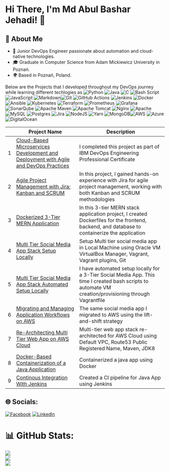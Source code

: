 # Hi There, I'm Md Abul Bashar Jehadi! 👋

## 🚀 About Me
- 🌱 Junior DevOps Engineer passionate about automation and cloud-native technologies.
- 🎓 Graduate in Computer Science from Adam Mickiewicz University in Poznań.
- 🌍 Based in Poznań, Poland.

 Below are the Projects that I developed throughout my DevOps journey while learning different techlogies as ![Python](https://img.shields.io/badge/python-3670A0?style=for-the-badge&logo=python&logoColor=ffdd54) ![Java](https://img.shields.io/badge/java-%23ED8B00.svg?style=for-the-badge&logo=openjdk&logoColor=white) ![C](https://img.shields.io/badge/c-%2300599C.svg?style=for-the-badge&logo=c&logoColor=white) ![Bash Script](https://img.shields.io/badge/bash_script-%23121011.svg?style=for-the-badge&logo=gnu-bash&logoColor=white) ![JavaScript](https://img.shields.io/badge/javascript-%23323330.svg?style=for-the-badge&logo=javascript&logoColor=%23F7DF1E) ![Markdown](https://img.shields.io/badge/markdown-%23000000.svg?style=for-the-badge&logo=markdown&logoColor=white)![Git](https://img.shields.io/badge/git-%23F05033.svg?style=for-the-badge&logo=git&logoColor=white) ![GitHub Actions](https://img.shields.io/badge/github%20actions-%232671E5.svg?style=for-the-badge&logo=githubactions&logoColor=white) ![Jenkins](https://img.shields.io/badge/jenkins-%232C5263.svg?style=for-the-badge&logo=jenkins&logoColor=white) ![Docker](https://img.shields.io/badge/docker-%230db7ed.svg?style=for-the-badge&logo=docker&logoColor=white) ![Ansible](https://img.shields.io/badge/ansible-%231A1918.svg?style=for-the-badge&logo=ansible&logoColor=white) ![Kubernetes](https://img.shields.io/badge/kubernetes-%23326ce5.svg?style=for-the-badge&logo=kubernetes&logoColor=white) ![Terraform](https://img.shields.io/badge/terraform-%235835CC.svg?style=for-the-badge&logo=terraform&logoColor=white) ![Prometheus](https://img.shields.io/badge/Prometheus-E6522C?style=for-the-badge&logo=Prometheus&logoColor=white) ![Grafana](https://img.shields.io/badge/grafana-%23F46800.svg?style=for-the-badge&logo=grafana&logoColor=white) ![SonarQube](https://img.shields.io/badge/SonarQube-black?style=for-the-badge&logo=sonarqube&logoColor=4E9BCD) ![Apache Maven](https://img.shields.io/badge/Apache%20Maven-C71A36?style=for-the-badge&logo=Apache%20Maven&logoColor=white) ![Apache Tomcat](https://img.shields.io/badge/apache%20tomcat-%23F8DC75.svg?style=for-the-badge&logo=apache-tomcat&logoColor=black) ![Nginx](https://img.shields.io/badge/nginx-%23009639.svg?style=for-the-badge&logo=nginx&logoColor=white) ![Apache](https://img.shields.io/badge/apache-%23D42029.svg?style=for-the-badge&logo=apache&logoColor=white) ![MySQL](https://img.shields.io/badge/mysql-4479A1.svg?style=for-the-badge&logo=mysql&logoColor=white) ![Postgres](https://img.shields.io/badge/postgres-%23316192.svg?style=for-the-badge&logo=postgresql&logoColor=white) ![Jira](https://img.shields.io/badge/jira-%230A0FFF.svg?style=for-the-badge&logo=jira&logoColor=white) ![NodeJS](https://img.shields.io/badge/node.js-6DA55F?style=for-the-badge&logo=node.js&logoColor=white) ![Yarn](https://img.shields.io/badge/yarn-%232C8EBB.svg?style=for-the-badge&logo=yarn&logoColor=white) ![MongoDB](https://img.shields.io/badge/MongoDB-%234ea94b.svg?style=for-the-badge&logo=mongodb&logoColor=white)![AWS](https://img.shields.io/badge/AWS-%23FF9900.svg?style=for-the-badge&logo=amazon-aws&logoColor=white) ![Azure](https://img.shields.io/badge/azure-%230072C6.svg?style=for-the-badge&logo=microsoftazure&logoColor=white) ![DigitalOcean](https://img.shields.io/badge/DigitalOcean-%230167ff.svg?style=for-the-badge&logo=digitalOcean&logoColor=white)

  | | Project Name | Description  |
|---| ------ | ------ |
| 1 | [Cloud-Based Microservices Development and Deployment with Agile and DevOps Practices](https://github.com/basharjehadi/devops-capstone-project) | I completed this project as part of IBM DevOps Engineering Professional Certificate |
| 2 | [Agile Project Management with Jira: Kanban and SCRUM](https://www.coursera.org/account/accomplishments/verify/4WRJOBUCU3FC) | In this project, I gained hands-on experience with Jira for agile project management, working with both Kanban and SCRUM methodologies |
| 3 | [Dockerized 3-Tier MERN Application](https://github.com/basharjehadi/dockerized-mern-app) | In this 3-tier MERN stack application project, I created Dockerfiles for the frontend, backend, and database to containerize the application |
| 4 | [Multi Tier Social Media App Stack Setup Locally](https://github.com/basharjehadi/AWS_DevOps_Projects/tree/main/Project-1%20Multi%20Tier%20Social%20Media%20App%20Stack%20Setup%20Locally) | Setup Multi tier social media app in Local Machine using Oracle VM VirtualBox Manager, Vagrant, Vagrant plugins, Git |
| 5 | [Multi Tier Social Media App Stack Automated Setup Locally](https://github.com/basharjehadi/AWS_DevOps_Projects/tree/main/Project-2%20Multi%20Tier%20Social%20Media%20App%20Stack%20Automated%20Setup%20Locally) | I have automated setup locally for a 3-Tier Social Media App. This time I created bash scripts to automate VM creation/provisioning through Vagrantfile |
| 6 | [Migrating and Managing Application Workflows on AWS](https://github.com/basharjehadi/AWS_DevOps_Projects/tree/main/Project-3%20Migrating%20and%20Managing%20Application%20Workflows%20on%20AWS) | The same social media app I migrated to AWS using the lift-and-shift strategy |
| 7 | [Re-Architecting Multi Tier Web App on AWS Cloud](https://github.com/basharjehadi/AWS_DevOps_Projects/tree/main/Project-4%3A%20Re-Architecting%20Multi%20Tier%20Web%20App%20on%20AWS%20Cloud%5BCloud%20Native%5D) | Multi-tier web app stack re-architected for AWS Cloud using Default VPC, Route53 Public Registered Name, Maven, JDK8 |
| 8 | [Docker-Based Containerization of a Java Application](https://github.com/basharjehadi/AWS_DevOps_Projects/tree/main/Project%205%20Docker-Based%20Containerization%20of%20a%20Java%20Application) | Containerized a java app using Docker |
| 9 | [Continous Integration With Jenkins](https://github.com/basharjehadi/AWS_DevOps_Projects/tree/main/Project-6%3A%20Continues%20Integration%20With%20Jenkins) | Created a CI pipeline for Java App using Jenkins|



## 🌐 Socials:
[![Facebook](https://img.shields.io/badge/Facebook-%231877F2.svg?logo=Facebook&logoColor=white)](https://facebook.com/https://www.facebook.com/iamabulbashar/) [![LinkedIn](https://img.shields.io/badge/LinkedIn-%230077B5.svg?logo=linkedin&logoColor=white)](https://linkedin.com/in/https://www.linkedin.com/in/md-abul-bashar-jehadi/) 



# 📊 GitHub Stats:
![](https://github-readme-stats.vercel.app/api?username=basharjehadi&theme=dark&hide_border=false&include_all_commits=false&count_private=false)<br/>
![](https://github-readme-streak-stats.herokuapp.com/?user=basharjehadi&theme=dark&hide_border=false)<br/>
![](https://github-readme-stats.vercel.app/api/top-langs/?username=basharjehadi&theme=dark&hide_border=false&include_all_commits=false&count_private=false&layout=compact)


